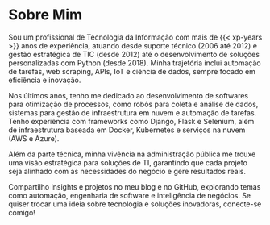 # Sobre Mim

Sou um profissional de Tecnologia da Informação com mais de {{< xp-years >}} anos de experiência, atuando desde suporte técnico (2006 até 2012) e gestão estratégica de TIC (desde 2012) até o desenvolvimento de soluções personalizadas com Python (desde 2018). Minha trajetória inclui automação de tarefas, web scraping, APIs, IoT e ciência de dados, sempre focado em eficiência e inovação.

Nos últimos anos, tenho me dedicado ao desenvolvimento de softwares para otimização de processos, como robôs para coleta e análise de dados, sistemas para gestão de infraestrutura em nuvem e automação de tarefas. Tenho experiência com frameworks como Django, Flask e Selenium, além de infraestrutura baseada em Docker, Kubernetes e serviços na nuvem (AWS e Azure).

Além da parte técnica, minha vivência na administração pública me trouxe uma visão estratégica para soluções de TI, garantindo que cada projeto seja alinhado com as necessidades do negócio e gere resultados reais.

Compartilho insights e projetos no meu blog e no GitHub, explorando temas como automação, engenharia de software e inteligência de negócios. Se quiser trocar uma ideia sobre tecnologia e soluções inovadoras, conecte-se comigo!